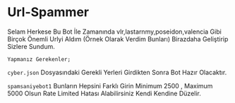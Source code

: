# Url-Spammer
Selam Herkese Bu Bot İle Zamanında vlr,lastarnmy,poseidon,valencia Gibi Birçok Önemli Urlyi Aldım (Örnek Olarak Verdim Bunları) Birazdaha Geliştirip Sizlere Sundum.

``Yapmanız Gerekenler;``

``cyber.json`` Dosyasındaki Gerekli Yerleri Girdikten Sonra Bot Hazır Olacaktır.

``spamsaniyebot1`` Bunların Hepsini Farklı Girin Minimum 2500 , Maximum 5000 Olsun Rate Limited Hatası Alabilirsiniz Kendi Kendine Düzelir.

